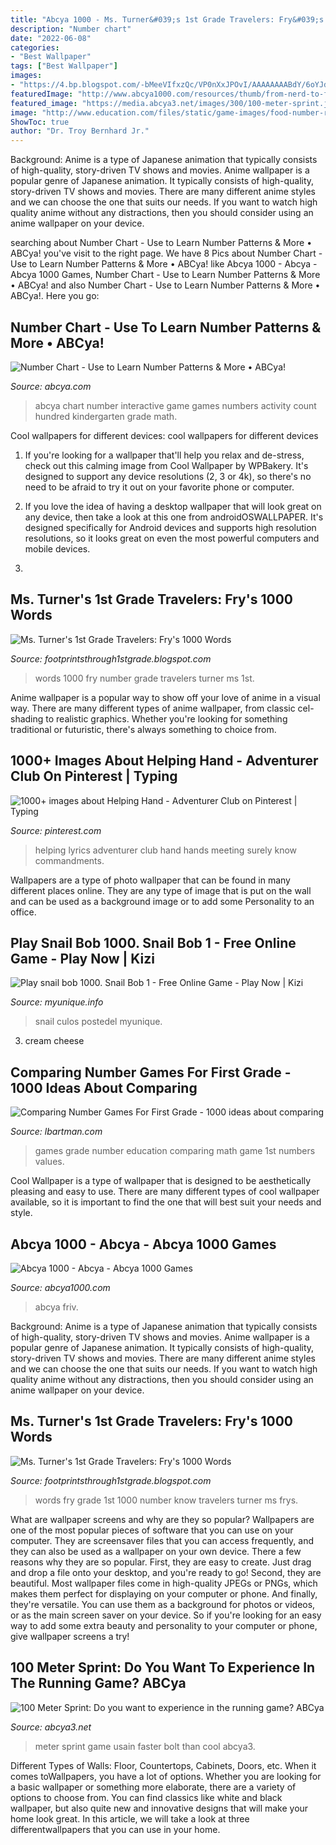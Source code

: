 ```yaml
---
title: "Abcya 1000 - Ms. Turner&#039;s 1st Grade Travelers: Fry&#039;s 1000 Words"
description: "Number chart"
date: "2022-06-08"
categories:
- "Best Wallpaper"
tags: ["Best Wallpaper"]
images:
- "https://4.bp.blogspot.com/-bMeeVIfxzQc/VP0nXxJPOvI/AAAAAAAABdY/6oYJd-xieNw/s1600/Screen%2Bshot%2B2015-03-09%2Bat%2B1.50.24%2BPM.png"
featuredImage: "http://www.abcya1000.com/resources/thumb/from-nerd-to-fab-prom-edition.jpg"
featured_image: "https://media.abcya3.net/images/300/100-meter-sprint.jpg"
image: "http://www.education.com/files/static/game-images/food-number-recognition.jpg"
ShowToc: true
author: "Dr. Troy Bernhard Jr."
---
```



Background: Anime is a type of Japanese animation that typically consists of high-quality, story-driven TV shows and movies.
Anime wallpaper is a popular genre of Japanese animation. It typically consists of high-quality, story-driven TV shows and movies. There are many different anime styles and we can choose the one that suits our needs. If you want to watch high quality anime without any distractions, then you should consider using an anime wallpaper on your device.

	

		
searching about Number Chart - Use to Learn Number Patterns &amp; More • ABCya! you've visit to the right page. We have 8 Pics about Number Chart - Use to Learn Number Patterns &amp; More • ABCya! like Abcya 1000 - Abcya - Abcya 1000 Games, Number Chart - Use to Learn Number Patterns &amp; More • ABCya! and also Number Chart - Use to Learn Number Patterns &amp; More • ABCya!. Here you go:
		
    
## Number Chart - Use To Learn Number Patterns &amp; More • ABCya!

<img loading=lazy src="https://assets.abcya.com/df4a5033-46b2-40b2-9815-36ad72a94b7a" onerror="this.onerror=null;this.src='https://tse2.mm.bing.net/th?id=OIP.CnU9APKizyPYjxGfWrlexwAAAA&amp;pid=15.1';" alt="Number Chart - Use to Learn Number Patterns &amp; More • ABCya!">

_Source: abcya.com_

>abcya chart number interactive game games numbers activity count hundred kindergarten grade math. 

	

Cool wallpapers for different devices:
cool wallpapers for different devices 

1. If you're looking for a wallpaper that'll help you relax and de-stress, check out this calming image from Cool Wallpaper by WPBakery. It's designed to support any device resolutions (2, 3 or 4k), so there's no need to be afraid to try it out on your favorite phone or computer.

2. If you love the idea of having a desktop wallpaper that will look great on any device, then take a look at this one from androidOSWALLPAPER. It's designed specifically for Android devices and supports high resolution resolutions, so it looks great on even the most powerful computers and mobile devices.

3.

    
## Ms. Turner&#039;s 1st Grade Travelers: Fry&#039;s 1000 Words

<img loading=lazy src="http://3.bp.blogspot.com/-fEWLUtzbBHU/VP0oQ_WeTUI/AAAAAAAABds/Vw7vQTNMRSw/s1600/Screen%2Bshot%2B2015-03-09%2Bat%2B1.54.32%2BPM.png" onerror="this.onerror=null;this.src='https://tse3.mm.bing.net/th?id=OIP.aZvnQlICWGjdPfx2tPNZxQHaFT&amp;pid=15.1';" alt="Ms. Turner&#039;s 1st Grade Travelers: Fry&#039;s 1000 Words">

_Source: footprintsthrough1stgrade.blogspot.com_

>words 1000 fry number grade travelers turner ms 1st. 

	

Anime wallpaper is a popular way to show off your love of anime in a visual way. There are many different types of anime wallpaper, from classic cel-shading to realistic graphics. Whether you're looking for something traditional or futuristic, there's always something to choice from.

    
## 1000+ Images About Helping Hand - Adventurer Club On Pinterest | Typing

<img loading=lazy src="https://s-media-cache-ak0.pinimg.com/736x/45/10/04/4510045cd1b76672262b961a2c7fe363.jpg" onerror="this.onerror=null;this.src='https://tse1.mm.bing.net/th?id=OIP.ZkT9nOiere06MB4QZRg-vgHaJl&amp;pid=15.1';" alt="1000+ images about Helping Hand - Adventurer Club on Pinterest | Typing">

_Source: pinterest.com_

>helping lyrics adventurer club hand hands meeting surely know commandments. 

	



Wallpapers are a type of photo wallpaper that can be found in many different places online. They are any type of image that is put on the wall and can be used as a background image or to add some Personality to an office.

    
## Play Snail Bob 1000. Snail Bob 1 - Free Online Game - Play Now | Kizi

<img loading=lazy src="http://myunique.info/wp-content/pics/play-snail-bob-1000-13.jpg" onerror="this.onerror=null;this.src='https://tse2.mm.bing.net/th?id=OIP.mOLknImKz1Ubih-gu131ygHaHa&amp;pid=15.1';" alt="Play snail bob 1000. Snail Bob 1 - Free Online Game - Play Now | Kizi">

_Source: myunique.info_

>snail culos postedel myunique. 

	

3. cream cheese 

    
## Comparing Number Games For First Grade - 1000 Ideas About Comparing

<img loading=lazy src="http://www.education.com/files/static/game-images/food-number-recognition.jpg" onerror="this.onerror=null;this.src='https://tse3.mm.bing.net/th?id=OIP.J0EnyCKhi3UwDa2Todj9dAHaFj&amp;pid=15.1';" alt="Comparing Number Games For First Grade - 1000 ideas about comparing">

_Source: lbartman.com_

>games grade number education comparing math game 1st numbers values. 

	

Cool Wallpaper is a type of wallpaper that is designed to be aesthetically pleasing and easy to use. There are many different types of cool wallpaper available, so it is important to find the one that will best suit your needs and style.

    
## Abcya 1000 - Abcya - Abcya 1000 Games

<img loading=lazy src="http://www.abcya1000.com/resources/thumb/from-nerd-to-fab-prom-edition.jpg" onerror="this.onerror=null;this.src='https://tse2.mm.bing.net/th?id=OIP.J4_QjIX-quTXNzYM-eFnhwAAAA&amp;pid=15.1';" alt="Abcya 1000 - Abcya - Abcya 1000 Games">

_Source: abcya1000.com_

>abcya friv. 

	

Background: Anime is a type of Japanese animation that typically consists of high-quality, story-driven TV shows and movies.
Anime wallpaper is a popular genre of Japanese animation. It typically consists of high-quality, story-driven TV shows and movies. There are many different anime styles and we can choose the one that suits our needs. If you want to watch high quality anime without any distractions, then you should consider using an anime wallpaper on your device.

    
## Ms. Turner&#039;s 1st Grade Travelers: Fry&#039;s 1000 Words

<img loading=lazy src="https://4.bp.blogspot.com/-bMeeVIfxzQc/VP0nXxJPOvI/AAAAAAAABdY/6oYJd-xieNw/s1600/Screen%2Bshot%2B2015-03-09%2Bat%2B1.50.24%2BPM.png" onerror="this.onerror=null;this.src='https://tse2.mm.bing.net/th?id=OIP.B2cB_P3CLbktd4EIy2RNvwHaFm&amp;pid=15.1';" alt="Ms. Turner&#039;s 1st Grade Travelers: Fry&#039;s 1000 Words">

_Source: footprintsthrough1stgrade.blogspot.com_

>words fry grade 1st 1000 number know travelers turner ms frys. 

	

What are wallpaper screens and why are they so popular?
Wallpapers are one of the most popular pieces of software that you can use on your computer. They are screensaver files that you can access frequently, and they can also be used as a wallpaper on your own device. There a few reasons why they are so popular. First, they are easy to create. Just drag and drop a file onto your desktop, and you're ready to go! Second, they are beautiful. Most wallpaper files come in high-quality JPEGs or PNGs, which makes them perfect for displaying on your computer or phone. And finally, they're versatile. You can use them as a background for photos or videos, or as the main screen saver on your device. So if you're looking for an easy way to add some extra beauty and personality to your computer or phone, give wallpaper screens a try!

    
## 100 Meter Sprint: Do You Want To Experience In The Running Game? ABCya

<img loading=lazy src="https://media.abcya3.net/images/300/100-meter-sprint.jpg" onerror="this.onerror=null;this.src='https://tse1.mm.bing.net/th?id=OIP.5miX6HN7dZsw7SX8SJOXpgAAAA&amp;pid=15.1';" alt="100 Meter Sprint: Do you want to experience in the running game? ABCya">

_Source: abcya3.net_

>meter sprint game usain faster bolt than cool abcya3. 

	

Different Types of Walls: Floor, Countertops, Cabinets, Doors, etc.
When it comes toWallpapers, you have a lot of options. Whether you are looking for a basic wallpaper or something more elaborate, there are a variety of options to choose from. You can find classics like white and black wallpaper, but also quite new and innovative designs that will make your home look great. In this article, we will take a look at three differentwallpapers that you can use in your home.

